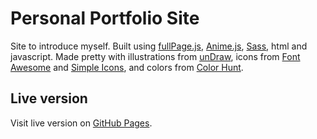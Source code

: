 # Personal Portfolio Site

Site to introduce myself. Built using [fullPage.js](https://alvarotrigo.com/fullPage/), [Anime.js](https://animejs.com/), [Sass](https://sass-lang.com/), html and javascript. Made pretty with illustrations from [unDraw](https://undraw.co/), icons from [Font Awesome](https://fontawesome.com/) and [Simple Icons](https://simpleicons.org/), and colors from [Color Hunt](https://colorhunt.co/).

## Live version

Visit live version on [GitHub Pages](https://xale-a.github.io/portfolio/).
